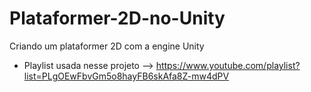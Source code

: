 # Plataformer-2D-no-Unity
Criando um plataformer 2D com a engine Unity

- Playlist usada nesse projeto --> https://www.youtube.com/playlist?list=PLgOEwFbvGm5o8hayFB6skAfa8Z-mw4dPV
